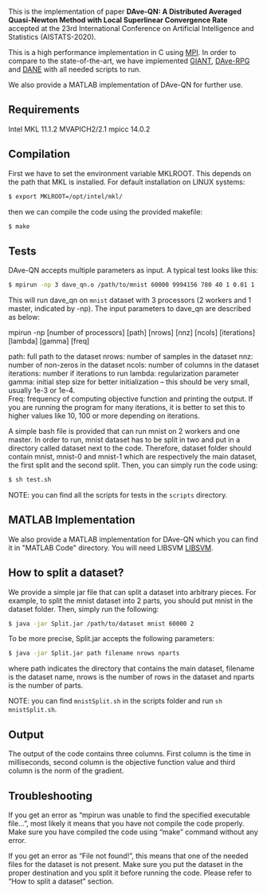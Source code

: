 This is the implementation of paper **DAve-QN: A Distributed Averaged Quasi-Newton Method with Local
Superlinear Convergence Rate** accepted at the 23rd International Conference on
Artificial Intelligence and Statistics (AISTATS-2020). 

This is a high performance implementation in C using [MPI]("https://mpitutorial.com/tutorials/"). In order to compare to the state-of-the-art, we have implemented [GIANT]("https://papers.nips.cc/paper/7501-giant-globally-improved-approximate-newton-method-for-distributed-optimization.pdf"), [DAve-RPG]("http://proceedings.mlr.press/v80/mishchenko18a/mishchenko18a.pdf") and [DANE]("https://arxiv.org/pdf/1312.7853.pdf") with all needed scripts to run.  

We also provide a MATLAB implementation of DAve-QN for further use.

## Requirements

Intel MKL 11.1.2
MVAPICH2/2.1
mpicc 14.0.2


## Compilation

First we have to set the environment variable MKLROOT. This depends on the path that MKL is installed. For default installation on LINUX systems: 

```sh
$ export MKLROOT=/opt/intel/mkl/
```

then we can compile the code using the provided makefile:
```sh
$ make
```


## Tests

DAve-QN accepts multiple parameters as input. A typical test looks like this:

```sh
$ mpirun -np 3 dave_qn.o /path/to/mnist 60000 9994156 780 40 1 0.01 1
```

This will run dave_qn on `mnist` dataset with 3 processors (2 workers and 1 master, indicated by -np). The input parameters to dave_qn are described as below:

mpirun -np [number of processors] [path] [nrows] [nnz] [ncols] [iterations] [lambda] [gamma] [freq]

path: full path to the dataset
nrows: number of samples in the dataset
nnz: number of non-zeros in the dataset
ncols: number of columns in the dataset
iterations: number if iterations to run
lambda: regularization parameter
gamma: initial step size for better initialization – this should be very small, usually 1e-3 or 1e-4.  
Freq: frequency of computing objective function and printing the output. If you are running the program for many iterations, it is better to set this to higher values like 10, 100 or more depending on iterations.


A simple bash file is provided that can run mnist on 2 workers and one master. In order to run, mnist dataset has to be split in two and put in a directory called dataset next to the code. Therefore,  dataset folder should contain mnist, mnist-0 and mnist-1 which are respectively the main dataset, the first split and the second split. Then, you can simply run the code using:

```sh
$ sh test.sh
```


NOTE: you can find all the scripts for tests in the `scripts` directory.

## MATLAB Implementation
We also provide a MATLAB implementation for DAve-QN which you can find it in "MATLAB Code" directory. You will need LIBSVM [LIBSVM](https://www.csie.ntu.edu.tw/~cjlin/libsvm/ ""). 

## How to split a dataset?

We provide a simple jar file that can split a dataset into arbitrary pieces. For example, to split the mnist dataset into 2 parts, you should put mnist in the dataset folder. Then, simply run the following:

```sh
$ java -jar Split.jar /path/to/dataset mnist 60000 2
```

To be more precise, Split.jar accepts the following parameters:

```sh
$ java -jar Split.jar path filename nrows nparts 
```

where path indicates the directory that contains the main dataset, filename is the dataset name, nrows is the number of rows in the dataset and nparts is the number of parts.

NOTE: you can find `mnistSplit.sh` in the scripts folder and run `sh mnistSplit.sh`.

## Output

The output of the code contains three columns. First column is the time in milliseconds, second column is the objective function value and third column is the norm of the gradient. 


## Troubleshooting

If you get an error as  “mpirun was unable to find the specified executable file...”, most likely it means that you have not compile the code properly. Make sure you have compiled the code using “make” command without any error.


If you get an error as “File not found!”, this means that one of the needed files for the dataset is not present. Make sure you put the dataset in the proper destination and you split it before running the code. Please refer to “How to split a dataset” section. 

